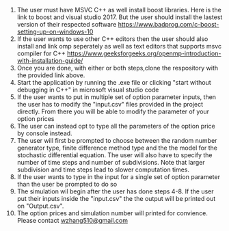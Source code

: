 1. The user must have MSVC C++ as well install boost libraries. Here is the link to boost and visual studio 2017. But the user should install the lastest version of their respected software 
https://www.badprog.com/c-boost-setting-up-on-windows-10
2. If the user wants to use other C++ editors then the user should also install and link omp seperately as well as text editors that supports msvc compiler for C++
https://www.geeksforgeeks.org/openmp-introduction-with-installation-guide/
3. Once you are done, with either or both steps,clone the respository with the provided link above.
4. Start the application by running the .exe file or clicking "start without debugging in C++" in microsoft visual studio code 
5. If the user wants to put in multiple  set of option parameter inputs, then the user has to modify the "input.csv" files provided in the project directly. From there you will be able to modify the parameter of your option prices
6. The user can instead opt to type all the parameters of the option price by console instead.
7. The user will first be prompted to choose between the random number generator type, finite difference method type and the the model for the stochastic differential equation. The user will also have to specify the number of time steps and number of subdivisions. Note that larger subdivision and time steps lead to slower computation times.
8. If the user wants to type in the input for a single set of option parameter than the user be prompted to do so
9. The simulation wil begin after the user has done steps 4-8. If the user put their inputs inside the "input.csv" the the output will be  printed out on  "Output.csv".
10. The option prices and simulation number will printed for convience.
Please contact wzhang510@gmail.com
